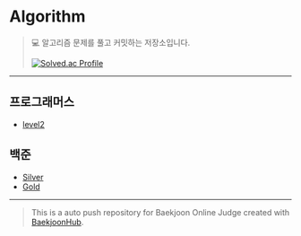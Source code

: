 # Algorithm

> 💻 알고리즘 문제를 풀고 커밋하는 저장소입니다.
>
> [![Solved.ac Profile](http://mazassumnida.wtf/api/v2/generate_badge?boj=phj2784)](https://solved.ac/phj2784/)
>

---

## 프로그래머스

- [level2](https://github.com/HyoJongPark/Algorithm/tree/main/%ED%94%84%EB%A1%9C%EA%B7%B8%EB%9E%98%EB%A8%B8%EC%8A%A4/lv2)

## 백준

- [Silver](https://github.com/HyoJongPark/Algorithm/tree/main/%EB%B0%B1%EC%A4%80/Silver)
- [Gold](https://github.com/HyoJongPark/Algorithm/tree/main/%EB%B0%B1%EC%A4%80/Gold)

---
> This is a auto push repository for Baekjoon Online Judge created with [BaekjoonHub](https://github.com/BaekjoonHub/BaekjoonHub).
>
